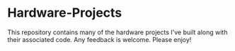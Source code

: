 # Hardware-Projects
This repository contains many of the hardware projects I've built along with their associated code. Any feedback is welcome. Please enjoy!
